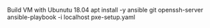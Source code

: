 Build VM with Ubunutu 18.04
apt install -y ansible git openssh-server
ansible-playbook -i localhost pxe-setup.yaml
